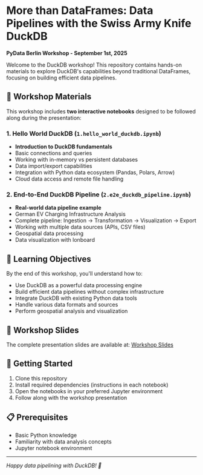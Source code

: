 # More than DataFrames: Data Pipelines with the Swiss Army Knife DuckDB

**PyData Berlin Workshop - September 1st, 2025**

Welcome to the DuckDB workshop! This repository contains hands-on materials to explore DuckDB's capabilities beyond traditional DataFrames, focusing on building efficient data pipelines.

## 📖 Workshop Materials

This workshop includes **two interactive notebooks** designed to be followed along during the presentation:

### 1. Hello World DuckDB (`1.hello_world_duckdb.ipynb`)
- **Introduction to DuckDB fundamentals**
- Basic connections and queries
- Working with in-memory vs persistent databases
- Data import/export capabilities
- Integration with Python data ecosystem (Pandas, Polars, Arrow)
- Cloud data access and remote file handling

### 2. End-to-End DuckDB Pipeline (`2.e2e_duckdb_pipeline.ipynb`)
- **Real-world data pipeline example**
- German EV Charging Infrastructure Analysis
- Complete pipeline: Ingestion → Transformation → Visualization → Export
- Working with multiple data sources (APIs, CSV files)
- Geospatial data processing
- Data visualization with lonboard

## 🎯 Learning Objectives

By the end of this workshop, you'll understand how to:
- Use DuckDB as a powerful data processing engine
- Build efficient data pipelines without complex infrastructure
- Integrate DuckDB with existing Python data tools
- Handle various data formats and sources
- Perform geospatial analysis and visualization

## 🔗 Workshop Slides

The complete presentation slides are available at:
[Workshop Slides](https://docs.google.com/presentation/d/1Kdj064807vaaVo_Gd_PZG8DkiETWbRSxK6xuWyPFqmE/edit?slide=id.g37a04980e71_0_203#slide=id.g37a04980e71_0_203)

## 🚀 Getting Started

1. Clone this repository
2. Install required dependencies (instructions in each notebook)
3. Open the notebooks in your preferred Jupyter environment
4. Follow along with the workshop presentation

## 📋 Prerequisites

- Basic Python knowledge
- Familiarity with data analysis concepts
- Jupyter notebook environment

---

*Happy data pipelining with DuckDB! 🦆*
